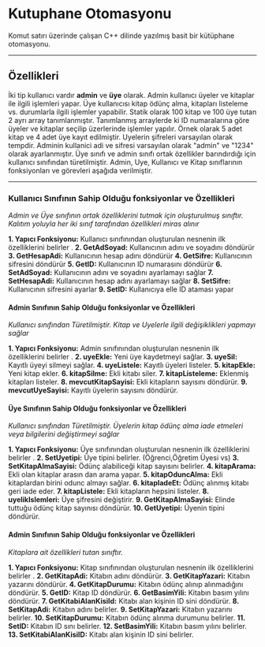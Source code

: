 # Kutuphane Otomasyonu
Komut satırı üzerinde çalışan C++ dilinde yazılmış basit bir kütüphane otomasyonu.

-----
## Özellikleri

İki tip kullanıcı vardır **admin** ve **üye** olarak. Admin kullanıcı üyeler ve kitaplar ile ilgili işlemleri yapar. Üye kullanıcısı kitap ödünç alma, kitapları listeleme vs. durumlarla ilgili işlemler yapabilir. Statik olarak 100 kitap ve 100 üye tutan 2 ayrı array tanımlanmıştır. Tanımlanmış arraylerde ki ID numaralarına göre üyeler ve kitaplar seçilip üzerlerinde işlemler yapılır. Örnek olarak 5 adet kitap ve 4 adet üye kayıt edilmiştir. Uyelerin şifreleri varsayılan olarak tempdir. Adminin kullanici adi ve sifresi varsayılan olarak "admin" ve "1234" olarak ayarlanmıştır. Üye sınıfı ve admin sınıfı ortak özellikler barındırdığı için kullanıcı sınıfından türetilmiştir. 
Admin, Uye, Kullanıcı ve Kitap sınıflarının fonksiyonları ve görevleri aşağıda verilmiştir.

-----------

### Kullanıcı Sınıfının Sahip Olduğu fonksiyonlar ve Özellikleri
*Admin ve Üye sınıfının ortak özelliklerini tutmak için oluşturulmuş sınıftır. Kalıtım yoluyla her iki sınıf tarafından özellikleri miras alınır*

**1. Yapıcı Fonksiyonu:** Kullanıcı sınıfınından oluşturulan nesnenin ilk özelliklerini belirler .
**2. GetAdSoyad:** Kullanıcının adını ve soyadını döndürür
**3. GetHesapAdi:**  Kullanıcının hesap adını döndürür
**4. GetSifre:** Kullanıcının sifresini döndürür
**5. GetID:** Kullanıcının ID numarasını döndürür
**6. SetAdSoyad:** Kullanıcının adını ve soyadını ayarlamayı sağlar
**7. SetHesapAdi:** Kullanıcının hesap adını ayarlamayı sağlar
**8. SetSifre:** Kullanıcının sifresini ayarlar
**9. SetID:** Kullanıcıya elle ID ataması yapar

#### Admin Sınıfının Sahip Olduğu fonksiyonlar ve Özellikleri

*Kullanıcı sınıfından Türetilmiştir. Kitap ve Uyelerle ilgili değişiklikleri yapmayı sağlar*

**1. Yapıcı Fonksiyonu:** Admin sınıfınından oluşturulan nesnenin ilk özelliklerini belirler .
**2. uyeEkle:** Yeni üye kaydetmeyi sağlar.
**3. uyeSil:**  Kayıtlı üyeyi silmeyi sağlar.
**4. uyeListele:** Kayıtlı üyeleri listeler.
**5. kitapEkle:** Yeni kitap ekler.
**6. kitapSilme:** Ekli kitabı siler.
**7. kitapListeleme:** Eklenmiş kitapları listeler.
**8. mevcutKitapSayisi:** Ekli kitapların sayısını döndürür.
**9. mevcutUyeSayisi:** Kayıtlı üyelerin sayısını döndürür.

#### Üye Sınıfının Sahip Olduğu fonksiyonlar ve Özellikleri
*Kullanıcı sınıfından Türetilmiştir. Üyelerin kitap ödünç alma iade etmeleri veya bilgilerini değiştirmeyi sağlar*

**1. Yapıcı Fonksiyonu:** Üye sınıfınından oluşturulan nesnenin ilk özelliklerini belirler .
**2. SetUyetipi:** Üye tipini belirler. (Öğrenci,Öğretim Üyesi vs)
**3. SetKitapAlmaSayisi:**  Ödünç alabiliceği kitap sayısını belirler.
**4. kitapArama:** Ekli olan kitaplar arasın dan arama yapar.
**5. kitapOduncAlma:** Ekli kitaplardan birini odunc almayı sağlar.
**6. kitapIadeEt:** Ödünç alınmış kitabı geri iade eder.
**7. kitapListele:** Ekli kitapların hepsini listeler.
**8. uyelikIslemleri:** Üye şifresini değiştirir.
**9. GetKitapAlmaSayisi:** Elinde tuttuğu ödünç kitap sayınısı döndürür.
**10. GetUyetipi:** Üyenin tipini döndürür.

#### Admin Sınıfının Sahip Olduğu fonksiyonlar ve Özellikleri

*Kitaplara ait özellikleri tutan sınıftır.*

**1. Yapıcı Fonksiyonu:** Kitap sınıfınından oluşturulan nesnenin ilk özelliklerini belirler .
**2. GetKitapAdi:** Kitabın adını döndürür.
**3. GetKitapYazari:**  Kitabın yazarını döndürür.
**4. GetKitapDurumu:** Kitabın ödünç alınıp alınmadığını döndürür.
**5. GetID:** Kitap ID döndürür.
**6. GetBasimYili:** Kitabın basım yılını döndürür.
**7. GetKitabiAlanKisiId:** Kitabı alan kişinin ID sini döndürür.
**8. SetKitapAdi:** Kitabın adını belirler.
**9. SetKitapYazari:** Kitabın yazarını belirler.
**10. SetKitapDurumu:** Kitabın ödünç alınma durumunu belirler.
**11. SetID:** Kitabın ID sını belirler.
**12. SetBasimYili:** Kitabın basım yılını belirler.
**13. SetKitabiAlanKisiID:** Kitabı alan kişinin ID sini belirler.
